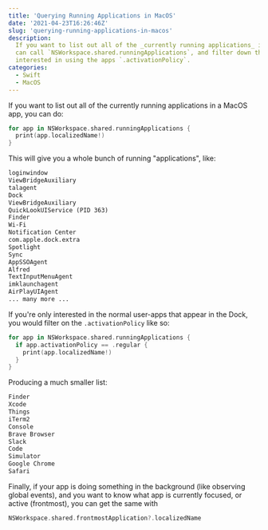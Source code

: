 ```yaml
---
title: 'Querying Running Applications in MacOS'
date: '2021-04-23T16:26:46Z'
slug: 'querying-running-applications-in-macos'
description:
  If you want to list out all of the _currently running applications_ in a MacOS app, you
  can call `NSWorkspace.shared.runningApplications`, and filter down the ones you're
  interested in using the apps `.activationPolicy`.
categories:
  - Swift
  - MacOS
---
```


If you want to list out all of the currently running applications in a MacOS app, you can
do:

```swift
for app in NSWorkspace.shared.runningApplications {
  print(app.localizedName!)
}
```

This will give you a whole bunch of running "applications", like:

```txt
loginwindow
ViewBridgeAuxiliary
talagent
Dock
ViewBridgeAuxiliary
QuickLookUIService (PID 363)
Finder
Wi-Fi
Notification Center
com.apple.dock.extra
Spotlight
Sync
AppSSOAgent
Alfred
TextInputMenuAgent
imklaunchagent
AirPlayUIAgent
... many more ...
```

If you're only interested in the normal user-apps that appear in the Dock, you would
filter on the `.activationPolicy` like so:

```swift
for app in NSWorkspace.shared.runningApplications {
  if app.activationPolicy == .regular {
    print(app.localizedName!)
  }
}
```

Producing a much smaller list:

```txt
Finder
Xcode
Things
iTerm2
Console
Brave Browser
Slack
Code
Simulator
Google Chrome
Safari
```

Finally, if your app is doing something in the background (like observing global events),
and you want to know what app is currently focused, or active (frontmost), you can get the
same with

```swift
NSWorkspace.shared.frontmostApplication?.localizedName
```
